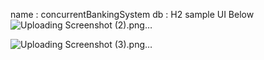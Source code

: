 name : concurrentBankingSystem
db : H2
sample UI Below
![Uploading Screenshot (2).png…]()

![Uploading Screenshot (3).png…]()
